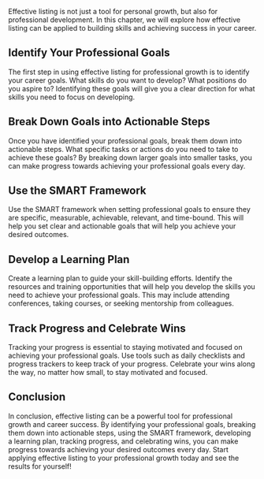 
Effective listing is not just a tool for personal growth, but also for professional development. In this chapter, we will explore how effective listing can be applied to building skills and achieving success in your career.

Identify Your Professional Goals
--------------------------------

The first step in using effective listing for professional growth is to identify your career goals. What skills do you want to develop? What positions do you aspire to? Identifying these goals will give you a clear direction for what skills you need to focus on developing.

Break Down Goals into Actionable Steps
--------------------------------------

Once you have identified your professional goals, break them down into actionable steps. What specific tasks or actions do you need to take to achieve these goals? By breaking down larger goals into smaller tasks, you can make progress towards achieving your professional goals every day.

Use the SMART Framework
-----------------------

Use the SMART framework when setting professional goals to ensure they are specific, measurable, achievable, relevant, and time-bound. This will help you set clear and actionable goals that will help you achieve your desired outcomes.

Develop a Learning Plan
-----------------------

Create a learning plan to guide your skill-building efforts. Identify the resources and training opportunities that will help you develop the skills you need to achieve your professional goals. This may include attending conferences, taking courses, or seeking mentorship from colleagues.

Track Progress and Celebrate Wins
---------------------------------

Tracking your progress is essential to staying motivated and focused on achieving your professional goals. Use tools such as daily checklists and progress trackers to keep track of your progress. Celebrate your wins along the way, no matter how small, to stay motivated and focused.

Conclusion
----------

In conclusion, effective listing can be a powerful tool for professional growth and career success. By identifying your professional goals, breaking them down into actionable steps, using the SMART framework, developing a learning plan, tracking progress, and celebrating wins, you can make progress towards achieving your desired outcomes every day. Start applying effective listing to your professional growth today and see the results for yourself!
